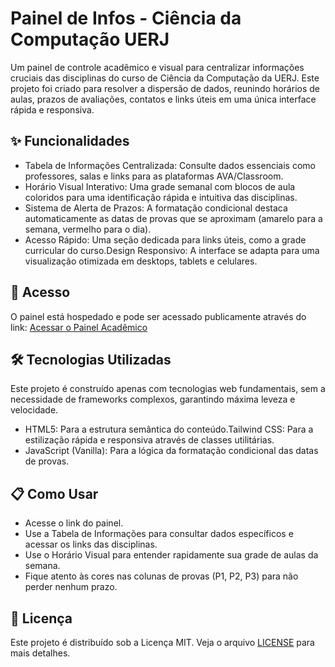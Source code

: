 # Painel de Infos - Ciência da Computação UERJ
Um painel de controle acadêmico e visual para centralizar informações cruciais das disciplinas do curso de Ciência da Computação da UERJ. Este projeto foi criado para resolver a dispersão de dados, reunindo horários de aulas, prazos de avaliações, contatos e links úteis em uma única interface rápida e responsiva.

## ✨ Funcionalidades
* Tabela de Informações Centralizada: Consulte dados essenciais como professores, salas e links para as plataformas AVA/Classroom.
* Horário Visual Interativo: Uma grade semanal com blocos de aula coloridos para uma identificação rápida e intuitiva das disciplinas.
* Sistema de Alerta de Prazos: A formatação condicional destaca automaticamente as datas de provas que se aproximam (amarelo para a semana, vermelho para o dia).
* Acesso Rápido: Uma seção dedicada para links úteis, como a grade curricular do curso.Design Responsivo: A interface se adapta para uma visualização otimizada em desktops, tablets e celulares.

## 🚀 Acesso
O painel está hospedado e pode ser acessado publicamente através do link: [Acessar o Painel Acadêmico](https://www.google.com/search?q=https://guilherme-ccomp.github.io/Painel-de-Infos-de-CCOMP/)

## 🛠️ Tecnologias Utilizadas
Este projeto é construído apenas com tecnologias web fundamentais, sem a necessidade de frameworks complexos, garantindo máxima leveza e velocidade.
* HTML5: Para a estrutura semântica do conteúdo.Tailwind CSS: Para a estilização rápida e responsiva através de classes utilitárias.
* JavaScript (Vanilla): Para a lógica da formatação condicional das datas de provas.

## 📋 Como Usar
* Acesse o link do painel.
* Use a Tabela de Informações para consultar dados específicos e acessar os links das disciplinas.
* Use o Horário Visual para entender rapidamente sua grade de aulas da semana.
* Fique atento às cores nas colunas de provas (P1, P2, P3) para não perder nenhum prazo.

## 📄 Licença
Este projeto é distribuído sob a Licença MIT. Veja o arquivo [LICENSE](https://www.google.com/search?q=LICENSE) para mais detalhes.
